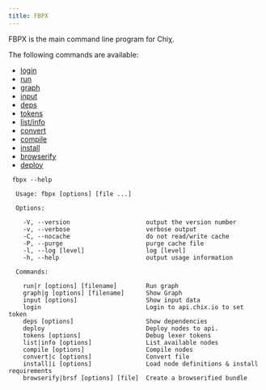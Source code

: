 ```yaml
---
title: FBPX
---
```


FBPX is the main command line program for Chiχ​.


The following commands are available:

- [login](/docs/fbpx/login)
- [run](/docs/fbpx/run)
- [graph](/docs/fbpx/graph)
- [input](/docs/fbpx/input)
- [deps](/docs/fbpx/deps)
- [tokens](/docs/fbpx/tokens)
- [list/info](/docs/fbpx/list)
- [convert](/docs/fbpx/convert)
- [compile](/docs/fbpx/compile)
- [install](/docs/fbpx/install)
- [browserify](/docs/fbpx/browserify)
- [deploy](/docs/fbpx/deploy)


```
 fbpx --help

  Usage: fbpx [options] [file ...]

  Options:

    -V, --version                     output the version number
    -v, --verbose                     verbose output
    -C, --nocache                     do not read/write cache
    -P, --purge                       purge cache file
    -l, --log [level]                 log [level]
    -h, --help                        output usage information

  Commands:

    run|r [options] [filename]        Run graph
    graph|g [options] [filename]      Show Graph
    input [options]                   Show input data
    login                             Login to api.chix.io to set token
    deps [options]                    Show dependencies
    deploy                            Deploy nodes to api.
    tokens [options]                  Debug lexer tokens
    list|info [options]               List available nodes
    compile [options]                 Compile nodes
    convert|c [options]               Convert file
    install|i [options]               Load node definitions & install requirements
    browserify|brsf [options] [file]  Create a browserified bundle
```

